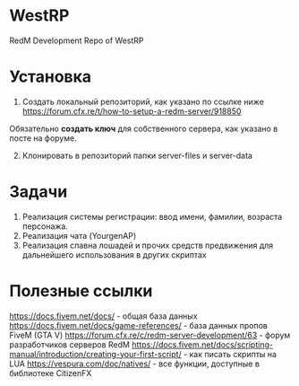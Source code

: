 # WestRP
RedM Development Repo of WestRP

# Установка
1) Создать локальный репозиторий, как указано по ссылке ниже
https://forum.cfx.re/t/how-to-setup-a-redm-server/918850

Обязательно **создать ключ** для собственного сервера, как указано в посте на форуме.

2) Клонировать в репозиторий папки server-files и server-data

# Задачи
1) Реализация системы регистрации: ввод имени, фамилии, возраста персонажа.
2) Реализация чата (YourgenAP)
3) Реализация спавна лошадей и прочих средств предвижения для дальнейшего использования в других скриптах

# Полезные ссылки
https://docs.fivem.net/docs/ - общая база данных
https://docs.fivem.net/docs/game-references/ - база данных пропов FiveM (GTA V)
https://forum.cfx.re/c/redm-server-development/63 - форум разработчиков серверов RedM
https://docs.fivem.net/docs/scripting-manual/introduction/creating-your-first-script/ - как писать скрипты на LUA
https://vespura.com/doc/natives/ - все функции, доступные в библиотеке CitizenFX
